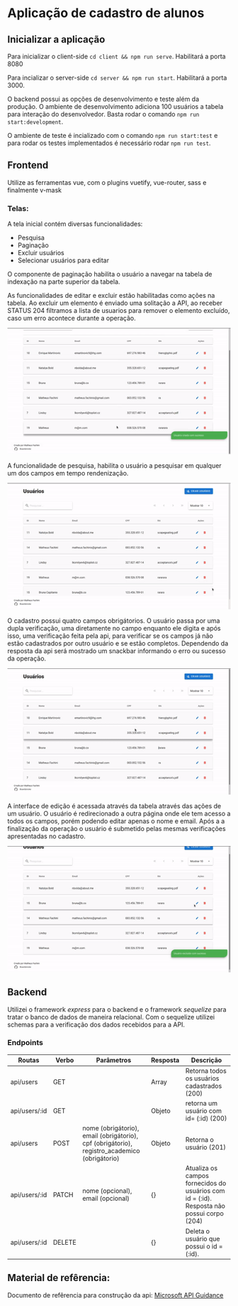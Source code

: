 # Aplicação de cadastro de alunos

## Inicializar a aplicação
  Para inicializar o client-side `cd client && npm run serve`. Habilitará a porta 8080

  Para incializar o server-side `cd server && npm run start`. Habilitará a porta 3000.

  O backend possui as opções de desenvolvimento e teste além da produção. O ambiente de desenvolvimento adiciona 100 usuários a tabela para interação do desenvolvedor. Basta rodar o comando `npm run start:development`.

  O ambiente de teste é incializado com o comando `npm run start:test` e para rodar os testes implementados é necessário rodar `npm run test`.



## Frontend

  Utilize as ferramentas vue, com o plugins vuetify, vue-router, sass e finalmente v-mask

### Telas:
  A tela inicial contém diversas funcionalidades:

  * Pesquisa
  * Paginação
  * Excluir usuários
  * Selecionar usuários para editar



  O componente de paginação habilita o usuário a navegar na tabela de indexação na parte superior da tabela.

  As funcionalidades de editar e excluir estão habilitadas como ações na tabela. Ao excluir um elemento é enviado uma solitação a API, ao receber STATUS 204 filtramos a lista de usuarios para remover o elemento excluído, caso um erro acontece durante a operação.

  ![Excluir um usuário](./gifs/excluir.gif )

  A funcionalidade de pesquisa, habilita o usuário a pesquisar em qualquer um dos campos em tempo rendenização.

  ![Pesquisa](./gifs/pesquisar.gif )

  O cadastro possui quatro campos obrigátorios. O usuário passa por uma dupla verificação, uma diretamente no campo enquanto ele digita e após isso, uma verificação feita pela api, para verificar se os campos já não estão cadastrados por outro usuário e se estão completos. Dependendo da resposta da api será mostrado um snackbar informando o erro ou sucesso da operação.

  ![Cadastro de usuário](./gifs/cadastro.gif "Cadastro")

  A interface de edição é acessada através da tabela através das ações de um usuário. O usuário é redirecionado a outra página onde ele tem acesso a todos os campos, porém podendo editar apenas o nome e email. Após a a finalização da operação o usuário é submetido pelas mesmas verificações apresentadas no cadastro.

  ![Edição de usuário](./gifs/editar.gif)

## Backend

  Utilizei o framework *express* para o backend e o framework *sequelize* para tratar o banco de dados de maneira relacional. Com o sequelize utilizei schemas para a verificação dos dados recebidos para a API.

### Endpoints

  | Routas | Verbo | Parâmetros | Resposta | Descrição |
  |--------|-------|------------|----------|----------|
  | api/users| GET |            | Array    | Retorna todos os usuários cadastrados (200)
  | api/users/:id | GET |        | Objeto   | retorna um usuário com id= (:id) (200)
  | api/users | POST | nome (obrigátorio), email (obrigátorio), cpf (obrigátorio), registro_academico (obrigátorio) | Objeto | Retorna o usuário (201)
  | api/users/:id | PATCH | nome (opcional), email (opcional)  | {} | Atualiza os campos fornecidos do usuários com id = (:id). Resposta não possui corpo (204)
  | api/users/:id | DELETE | | {} |  Deleta o usuário que possui o id = (:id).



  ## Material de refêrencia:

  Documento de refêrencia para construção da api: [Microsoft API Guidance](https://docs.microsoft.com/en-us/azure/architecture/best-practices/api-design)

